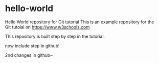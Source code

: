 # hello-world
Hello World repository for Git tutorial
This is an example repository for the Git tutoial on https://www.w3schools.com

This repository is built step by step in the tutorial.

now include step in github!

2nd changes in github~
